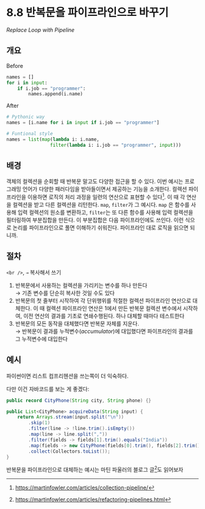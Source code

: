 # 8.8 반복문을 파이프라인으로 바꾸기

_Replace Loop with Pipeline_

## 개요

Before

```python
names = []
for i in input:
    if i.job == "programmer":
        names.append(i.name)

```

After

```python
# Pythonic way
names = [i.name for i in input if i.job == "programmer"]

# Funtional style
names = list(map(lambda i: i.name, 
                filter(lambda i: i.job == "programmer", input)))
```

## 배경

객체의 컬렉션을 순회할 때 반복문 말고도 다양한 접근을 할 수 있다. 이번 예시는 프로그래밍 언어가 다양한 패러다임을 받아들이면서 제공하는 기능을 소개한다.
컬렉션 파이프라인을 이용하면 로직의 처리 과정을 일련의 연산으로 표현할 수 있다[^1]. 이 때 각 연산을 컬렉션을 받고 다른 컬렉션을 리턴한다.
`map`, `filter`가 그 예시다. `map` 은 함수를 사용해 입력 컬렉션의 원소를 변환하고, `filter`는 또 다른 함수를 사용해 입력 컬렉션을 필터링하여 부분집합을 만든다.
이 부분집합은 다음 파이프라인에도 쓰인다.
이런 식으로 논리를 파이프라인으로 풀면 이해하기 쉬워진다. 파이프라인 대로 로직을 읽으면 되니까.

## 절차

`<br />`, `→` 복사해서 쓰기

1. 반복문에서 사용하는 컬렉션을 가리키는 변수를 하나 만든다 <br />
→ 기존 변수를 단순히 복사한 것일 수도 있다
2. 반복문의 첫 줄부터 시작하여 각 단위행위를 적절한 컬렉션 파이프라인 연산으로 대체한다. 이 때 컬렉션 파이프라인 연산은 1에서 만든 반복문 컬렉션 변수에서 시작하여, 이전 연산의 결과를 기초로 연쇄수행된다. 하나 대체할 때마다 테스트한다
3. 반복문의 모든 동작을 대체했다면 반복문 자체를 지운다. <br />
→ 반복문이 결과를 누적변수(_accumulator_)에 대입했다면 파이프라인의 결과를 그 누적변수에 대입한다

## 예시

파이썬이면 리스트 컴프리헨션을 쓰는쪽이 더 익숙하다.

다만 이건 자바코드를 보는 게 좋겠다:

```java
public record CityPhone(String city, String phone) {}

public List<CityPhone> acquireData(String input) {
    return Arrays.stream(input.split("\n"))
        .skip(1)
        .filter(line -> !line.trim().isEmpty())  
        .map(line -> line.split(","))
        .filter(fields -> fields[1].trim().equals("India"))
        .map(fields -> new CityPhone(fields[0].trim(), fields[2].trim()))
        .collect(Collectors.toList());
}
```

반복문을 파이프라인으로 대체하는 예시는 마틴 파울러의 블로그 글[^2]도 읽어보자

[^1]: https://martinfowler.com/articles/collection-pipeline/
[^2]: https://martinfowler.com/articles/refactoring-pipelines.html

